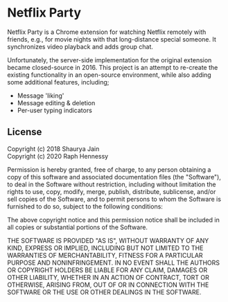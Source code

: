 # Netflix Party

Netflix Party is a Chrome extension for watching Netflix remotely with friends, e.g., for movie nights with that long-distance special someone. It synchronizes video playback and adds group chat.

Unfortunately, the server-side implementation for the original extension became closed-source in 2016. This project is an attempt to re-create the existing functionality in an open-source environment, while also adding some additional features, including;

 - Message 'liking'
 - Message editing & deletion
 - Per-user typing indicators

## License

Copyright (c) 2018 Shaurya Jain  
Copyright (c) 2020 Raph Hennessy

Permission is hereby granted, free of charge, to any person obtaining a copy of this software and associated documentation files (the "Software"), to deal in the Software without restriction, including without limitation the rights to use, copy, modify, merge, publish, distribute, sublicense, and/or sell copies of the Software, and to permit persons to whom the Software is furnished to do so, subject to the following conditions:

The above copyright notice and this permission notice shall be included in all copies or substantial portions of the Software.

THE SOFTWARE IS PROVIDED "AS IS", WITHOUT WARRANTY OF ANY KIND, EXPRESS OR IMPLIED, INCLUDING BUT NOT LIMITED TO THE WARRANTIES OF MERCHANTABILITY, FITNESS FOR A PARTICULAR PURPOSE AND NONINFRINGEMENT. IN NO EVENT SHALL THE AUTHORS OR COPYRIGHT HOLDERS BE LIABLE FOR ANY CLAIM, DAMAGES OR OTHER LIABILITY, WHETHER IN AN ACTION OF CONTRACT, TORT OR OTHERWISE, ARISING FROM, OUT OF OR IN CONNECTION WITH THE SOFTWARE OR THE USE OR OTHER DEALINGS IN THE SOFTWARE.
